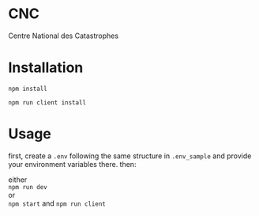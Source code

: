 # CNC
Centre National des Catastrophes


# Installation

```npm install```

```npm run client install```

# Usage

first, create a `.env` following the same structure in `.env_sample` and provide your environment variables there.
then:

either <br />
```npm run dev```<br />
or<br />
```npm start``` and ```npm run client```
